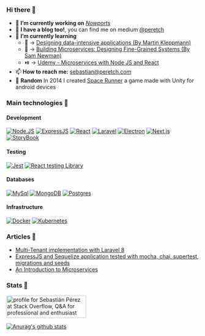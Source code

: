 ### Hi there 👋

- 🔭  **I’m currently working on** [_Nowports_](https://nowports.com)
- 📖  **I have a blog too!**, you can find me on medium [@peretch](http://blog.peretch.com/)
- 🌱  **I’m currently learning** 
  - 📙  -> [Designing data-intensive applications (By Martin Kleppmann)](https://www.amazon.com/-/es/Martin-Kleppmann/dp/1449373321)
  - 📗  -> [Building Microservices: Designing Fine-Grained Systems (By Sam Newman)](https://www.amazon.com/-/es/Sam-Newman/dp/1491950358)
  - ⏯️  -> [Udemy - Microservices with Node JS and React](https://www.udemy.com/course/microservices-with-node-js-and-react/)
- 📫  **How to reach me:** sebastian@peretch.com
- 🤪  **Random** In 2014 I created [Space Runner](https://play.google.com/store/apps/details?id=com.SebastianPerezEtchandy.games.SpaceRunner&hl=es_UY) a game made with Unity for android devices

### Main technologies 🔬
#### Development
[![Node.JS](https://img.shields.io/static/v1?label=&message=Node.js&logo=node.js&darkgreen=darkblue&labelColor=white&color=darkgreen)](https://mongodb.com/)
[![ExpressJS](https://img.shields.io/static/v1?label=&message=ExpressJS&logo=express&logoColor=black&labelColor=white&color=black)](https://expressjs.com/)
[![React](https://img.shields.io/static/v1?label=&message=React&logo=react&logoColor=blue&labelColor=white&color=blue)](https://reactjs.org/)
[![Laravel](https://img.shields.io/static/v1?label=&message=Laravel&logo=laravel&logoColor=orange&labelColor=white&color=orange)](https://laravel.com)
[![Electron](https://img.shields.io/static/v1?label=&message=Electron&logo=electron&logoColor=57818c&labelColor=white&color=57818c)](https://www.electronjs.org/)
[![Next.js](https://img.shields.io/static/v1?label=&message=Next.js&logo=Next.js&logoColor=black&labelColor=white&color=black)](https://nextjs.org/)
[![StoryBook](https://img.shields.io/static/v1?label=&message=StoryBook&logo=storybook&iconColor=pink&labelColor=white&color=ff69b4)](https://storybook.js.org/)

#### Testing
[![Jest](https://img.shields.io/static/v1?label=&message=Jest&logo=jest&logoColor=C21325&labelColor=white&color=C21325)](https://jestjs.io/)
[![React testing Library](https://img.shields.io/static/v1?label=&message=ReactTestingLibrary&logo=testingLibrary&logoColor=E33332&labelColor=white&color=E33332)](https://testing-library.com/)

#### Databases
[![MySql](https://img.shields.io/static/v1?label=&message=MySql&logo=mysql&logoColor=darkblue&labelColor=white&color=darkblue)](https://mysql.com/)
[![MongoDB](https://img.shields.io/static/v1?label=&message=MongoDB&logo=mongodb&logoColor=green&labelColor=white&color=green)](https://mongodb.com/)
[![Postgres](https://img.shields.io/static/v1?label=&message=Postgres&logo=PostgreSQL&logoColor=336791&labelColor=white&color=336791)](https://www.postgresql.org/)

#### Infrastructure
[![Docker](https://img.shields.io/static/v1?label=&message=Docker&logo=docker&logoColor=blue&labelColor=white&color=blue)](https://www.docker.com/)
[![Kubernetes](https://img.shields.io/static/v1?label=&message=Kubernetes&logo=kubernetes&logoColor=d82150&labelColor=white&color=d82150)](https://kubernetes.io/)

### Articles 📖
- [Multi-Tenant implementation with Laravel 8](https://blog.peretch.com/multi-tenant-implementation-with-laravel-8-5d4471ed4c40)
- [ExpressJS and Sequelize application tested with mocha, chai, supertest, migrations and seeds](https://medium.com/nowports-tech/expressjs-and-sequelize-application-tested-with-mocha-chai-supertest-migrations-and-seeds-d306a8ee4add)
- [An Introduction to Microservices](https://medium.com/nowports-tech/an-introduction-to-microservices-3e7fffdc5578)


### Stats 🏃
<a href="https://stackoverflow.com/users/9301236/sebasti%c3%a1n-p%c3%a9rez"><img src="https://stackoverflow.com/users/flair/9301236.png?theme=clean" width="208" height="58" alt="profile for Sebasti&#225;n P&#233;rez at Stack Overflow, Q&amp;A for professional and enthusiast programmers" title="profile for Sebasti&#225;n P&#233;rez at Stack Overflow, Q&amp;A for professional and enthusiast programmers"></a>

[![Anurag's github stats](https://github-readme-stats.vercel.app/api?username=peretch&count_private=true&show_icons=true&theme=dark)](https://laravel.com)
